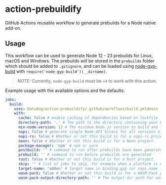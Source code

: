 # action-prebuildify

GitHub Actions reusable workflow to generate prebuilds for a Node native add-on.

## Usage

This workflow can be used to generate Node 12 - 23 prebuilds for Linux, macOS
and Windows. The prebuilds will be stored in the `prebuilds` folder which should
be added to `.gitignore`, and can be loaded using
[node-gyp-build](https://www.npmjs.com/package/node-gyp-build) with
`require('node-gyp-build')(__dirname)`.

> *NOTE:* Currently, `node-gyp-build` must be `<4` to work with this action.

Example usage with the available options and the defaults:

```yaml
jobs:
  build:
    uses: Datadog/action-prebuildify/.github/workflows/build.yml@main
    with:
      cache: false # enable caching of dependencies based on lockfile
      directory-path: '.' # The path to the directory containing your build files, relative to the repo root.
      min-node-version: 12 # The minimum Node.js version to build and test
      napi: false # generate single Node-API binary for all versions of Node
      napi-rs: false # Whether or not this build is for a napi-rs project.
      neon: false # Whether or not this build is for a Neon project.
      package-manager: 'npm' # npm or yarn
      postbuild: '' # command to run after prebuilds have been generated
      prebuild: '' # command to run before prebuilds are generated
      rust: false # Whether or not this build is for a Rust project.
      skip: '' # list of jobs to skip, for example when a platform is not supported
      target-name: 'addon' # target name in binding.gyp (or napi.name in package.json for napi-rs projects)
      wasm-pack: false # Whether or not this build is for a WASM-Pack project. Note: shouldn't be used with rust: true
      wasm-pack-output-directory-path: '' # The output dir path for wasm-pack builds. Requires wasm-pack: true
```
